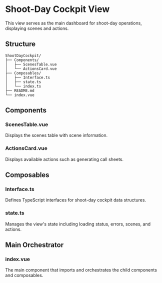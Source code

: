 # Shoot-Day Cockpit View

This view serves as the main dashboard for shoot-day operations, displaying scenes and actions.

## Structure

```
ShootDayCockpit/
├── Components/
│   ├── ScenesTable.vue
│   └── ActionsCard.vue
├── Composables/
│   ├── Interface.ts
│   ├── state.ts
│   └── index.ts
├── README.md
└── index.vue
```

## Components

### ScenesTable.vue
Displays the scenes table with scene information.

### ActionsCard.vue
Displays available actions such as generating call sheets.

## Composables

### Interface.ts
Defines TypeScript interfaces for shoot-day cockpit data structures.

### state.ts
Manages the view's state including loading status, errors, scenes, and actions.

## Main Orchestrator

### index.vue
The main component that imports and orchestrates the child components and composables.
